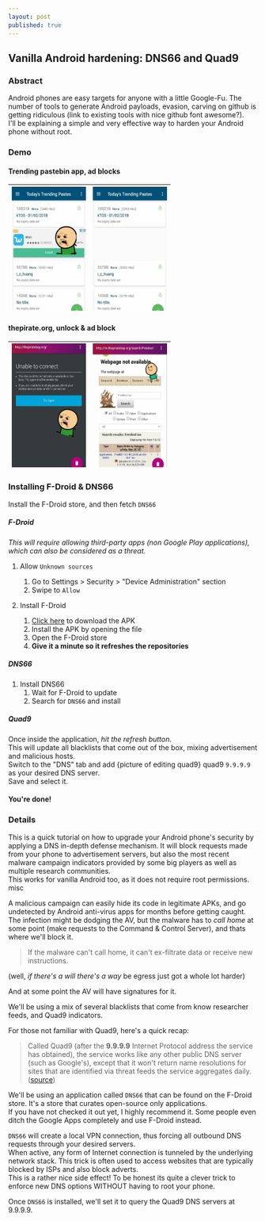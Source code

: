 ```yaml
---
layout: post
published: true
---
```


## Vanilla Android hardening: DNS66 and Quad9


### Abstract
Android phones are easy targets for anyone with a little Google-Fu. The number of tools to generate Android payloads, evasion, carving on github is getting ridiculous (link to existing tools with nice github font awesome?).  
I'll be explaining a simple and very effective way to harden your Android phone without root.

### Demo


#### Trending pastebin app, ad blocks

| <img src="https://raw.githubusercontent.com/khast3x/khast3x.github.io/master/assets/demo/pastebin_no_vpn.jpg" width="150" height="250" /> | <img src="https://raw.githubusercontent.com/khast3x/khast3x.github.io/master/assets/demo/pastebin_vpn.jpg" width="150" height="250" /> |
|---|---|
#### thepirate.org, unlock & ad block
| <img src="https://raw.githubusercontent.com/khast3x/khast3x.github.io/master/assets/demo/tpb_no_vpn.jpg" width="150" height="250" /> | <img src="https://raw.githubusercontent.com/khast3x/khast3x.github.io/master/assets/demo/tpb_vpn.jpg" width="150" height="250" /> |
|---|---|

### Installing F-Droid & DNS66

Install the F-Droid store, and then fetch `DNS66`

##### F-Droid

*This will require allowing third-party apps (non Google Play applications), which can also be considered as a threat.*


1. Allow `Unknown sources`
	1. Go to Settings > Security > "Device Administration" section
	1. Swipe to `Allow`

1. Install F-Droid
	1. [Click here](https://f-droid.org/FDroid.apk) to download the APK
	1. Install the APK by opening the file
	1. Open the F-Droid store
	1. **Give it a minute so it refreshes the repositories**

##### DNS66

1. Install DNS66
	1. Wait for F-Droid to update
	1. Search for `DNS66` and install

##### Quad9

Once inside the application, *hit the refresh button*.  
This will update all blacklists that come out of the box, mixing advertisement and malicious hosts.  
Switch to the "DNS" tab and add {picture of editing quad9} quad9 ```9.9.9.9``` as your desired DNS server.  
Save and select it.

#### You're done!


### Details

This is a quick tutorial on how to upgrade your Android phone's security by applying a DNS in-depth defense mechanism. It will block requests made from your phone to advertisement servers, but also the most recent malware campaign indicators provided by some big players as well as multiple research communities.  
This works for vanilla Android too, as it does not require root permissions.  
misc

A malicious campaign can easily hide its code in legitimate APKs, and go undetected by Android anti-virus apps for months before getting caught. The infection might be dodging the AV, but the malware has to *call home* at some point (make requests to the Command & Control Server), and thats where we'll block it.  

> If the malware can't call home, it can't ex-filtrate data or receive new instructions.  

(well, *if there's a will there's a way* be egress just got a whole lot harder)  

And at some point the AV will have signatures for it.  

We'll be using a mix of several blacklists that come from know researcher feeds, and Quad9 indicators.  

For those not familiar with Quad9, here's a quick recap:
> Called Quad9 (after the **9.9.9.9** Internet Protocol address the service has obtained), the service works like any other public DNS server (such as Google's), except that it won't return name resolutions for sites that are identified via threat feeds the service aggregates daily.  ([source](https://arstechnica.com/information-technology/2017/11/new-quad9-dns-service-blocks-malicious-domains-for-everyone/))



We'll be using an application called `DNS66` that can be found on the F-Droid store. It's a store that curates open-source only applications.  
If you have not checked it out yet, I highly recommend it. Some people even ditch the Google Apps completely and use F-Droid instead.  

 `DNS66`  will create a local VPN connection, thus forcing all outbound DNS requests through your desired servers.  
When active, any form of Internet connection is tunneled by the underlying network stack. This trick is often used to access websites that are typically blocked by ISPs and also block adverts.  
This is a rather nice side effect!
To be honest its quite a clever trick to enforce new DNS options WITHOUT having to root your phone.  

Once `DNS66` is installed, we'll set it to query the Quad9 DNS servers at 9.9.9.9.  
